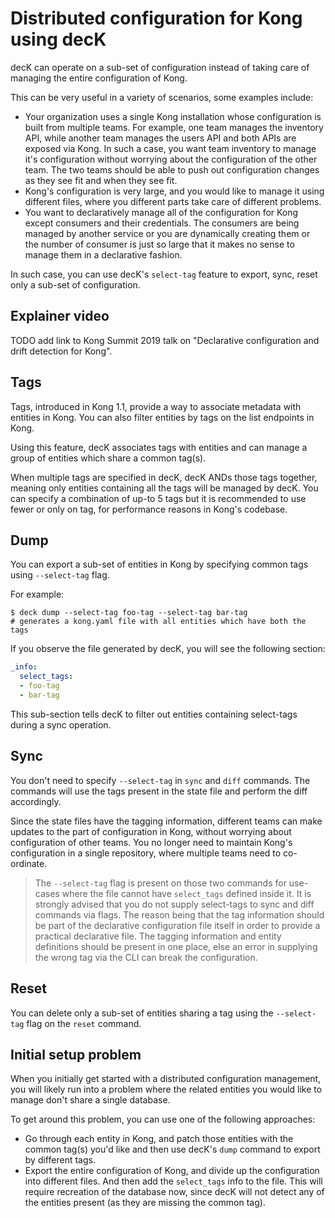 # Distributed configuration for Kong using decK

decK can operate on a sub-set of configuration instead of taking care
of managing the entire configuration of Kong.

This can be very useful in a variety of scenarios, some examples include:

- Your organization uses a single Kong installation whose configuration is
  built from multiple teams. For example, one team manages the inventory API,
  while another team manages the users API and both APIs are exposed via Kong.
  In such a case, you want team inventory to manage it's configuration without
  worrying about the configuration of the other team. The two teams should
  be able to push out configuration changes as they see fit and when they see
  fit.
- Kong's configuration is very large, and you would like to manage it using
  different files, where you different parts take care of different problems.
- You want to declaratively manage all of the configuration for Kong except
  consumers and their credentials. The consumers are being managed by another
  service or you are dynamically creating them or the number of consumer is just
  so large that it makes no sense to manage them in a declarative fashion.

In such  case, you can use decK's `select-tag` feature to export, sync, reset
only a sub-set of configuration.

## Explainer video

TODO add link to Kong Summit 2019 talk on "Declarative configuration and
drift detection for Kong".

## Tags

Tags, introduced in Kong 1.1, provide a way to associate metadata with entities
in Kong. You can also filter entities by tags on the list endpoints in Kong.

Using this feature, decK associates tags with entities and can manage a group
of entities which share a common tag(s).

When multiple tags are specified in decK, decK ANDs those tags together,
meaning only entities containing all the tags will be managed by decK.
You can specify a combination of up-to 5 tags but it is recommended to use
fewer or only on tag, for performance reasons in Kong's codebase.

## Dump

You can export a sub-set of entities in Kong by specifying common tags
using `--select-tag` flag.

For example:

```
$ deck dump --select-tag foo-tag --select-tag bar-tag
# generates a kong.yaml file with all entities which have both the tags
```

If you observe the file generated by decK, you will see the following section:

```yaml
_info:
  select_tags:
  - foo-tag
  - bar-tag
```

This sub-section tells decK to filter out entities containing select-tags during
a sync operation.

## Sync

You don't need to specify `--select-tag` in `sync` and `diff` commands.
The commands will use the tags present in the state file and perform the diff
accordingly. 

Since the state files have the tagging information, different teams can
make updates to the part of configuration in Kong, without worrying about
configuration of other teams. You no longer need to maintain Kong's
configuration in a single repository, where multiple teams need to
co-ordinate.

> The `--select-tag` flag is present on those two commands for use-cases where
the file cannot have `select_tags` defined inside it. It is strongly advised
that you do not supply select-tags to sync and diff commands via flags.
The reason being that the tag information should be part of the declarative
configuration file itself in order to provide a practical declarative file. 
The tagging information and entity definitions should be present in one place,
else an error in supplying the wrong tag via the CLI can break the
configuration.

## Reset

You can delete only a sub-set of entities sharing a tag using the `--select-tag`
flag on the `reset` command.

## Initial setup problem

When you initially get started with a distributed configuration
management, you will likely run into a problem where the related entities
you would like to manage don't share a single database.

To get around this problem, you can use one of the following approaches:

- Go through each entity in Kong, and patch those entities with the common
  tag(s) you'd like and then use decK's `dump` command to export by different
  tags.
- Export the entire configuration of Kong, and divide up the configuration
  into different files. And then add the `select_tags` info to the file.
  This will require recreation of the database now, since decK will not
  detect any of the entities present (as they are missing the common tag).

